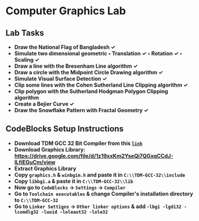 # Computer Graphics Lab

## Lab Tasks

- **Draw the National Flag of Bangladesh ✓**
- **Simulate two dimensional geometric ◦ Translation ✓ ◦ Rotation ✓ ◦ Scaling ✓**
- **Draw a line with the Bresenham Line algorithm ✓**
- **Draw a circle with the Midpoint Circle Drawing algorithm ✓**
- **Simulate Visual Surface Detection ✓**
- **Clip some lines with the Cohen Sutherland Line Clipping algorithm ✓**
- **Clip polygon with the Sutherland Hodgman Polygon Clipping algorithm** 
- **Create a Bejier Curve ✓**
- **Draw the Snowflake Pattern with Fractal Geometry ✓**

## CodeBlocks Setup Instructions

- **Download **TDM GCC 32 Bit Compiler** from this [`link`](https://jmeubank.github.io/tdm-gcc/)**
- **Download Graphics Library: https://drive.google.com/file/d/1z19xxKm2YseQi7QGxqCCdJ-lLfiEGuCm/view**
- **Extract Graphics Library**
- **Copy `graphics.h` & `winbgim.h` and paste it in `C:\\TDM-GCC-32\\include`**
- **Copy `libbgi.a` & paste it in `C:\\TDM-GCC-32\\lib`**
- **Now go to `CodeBlocks` -> `Settings` -> `Compiler`** 
- **Go to `Toolchain executables` & change Compiler's installation directory to `C:\\TDM-GCC-32`**
- **Go to `Linker Settigns` -> `Other linker options` & add `-lbgi -lgdi32 -lcomdlg32 -luuid -loleaut32 -lole32`**
